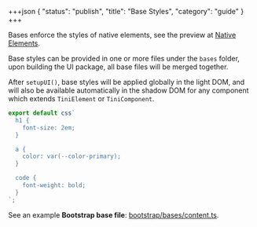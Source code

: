 +++json
{
  "status": "publish",
  "title": "Base Styles",
  "category": "guide"
}
+++

Bases enforce the styles of native elements, see the preview at [Native Elements](/ui/native-element).

Base styles can be provided in one or more files under the `bases` folder, upon building the UI package, all base files will be merged together.

After `setupUI()`, base styles will be applied globally in the light DOM, and will also be available automatically in the shadow DOM for any component which extends `TiniElement` or `TiniComponent`.

```ts
export default css`
  h1 {
    font-size: 2em;
  }

  a {
    color: var(--color-primary);
  }

  code {
    font-weight: bold;
  }
`;
```

See an example **Bootstrap base file**: [bootstrap/bases/content.ts](https://github.com/tinijs/tinijs/blob/main/packages/ui/ui/styles/bootstrap/bases/content.ts).
